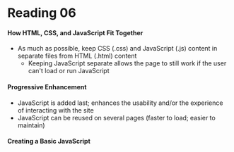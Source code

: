 # **Reading 06**

#### **How HTML, CSS, and JavaScript Fit Together**

* As much as possible, keep CSS (.css) and JavaScript (.js) content in separate files from HTML (.html) content
    * Keeping JavaScript separate allows the page to still work if the user can't load or run JavaScript 

#### **Progressive Enhancement**

* JavaScript is added last; enhances the usability and/or the experience of interacting with the site
* JavaScript can be reused on several pages (faster to load; easier to maintain)

#### **Creating a Basic JavaScript**


